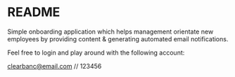 # README

Simple onboarding application which helps management orientate new employees by providing content & generating automated email notifications.

Feel free to login and play around with the following account: 

clearbanc@email.com // 123456
